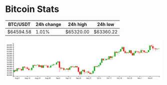 # Bitcoin Stats

BTC/USDT|24h change|24h high|24h low|
|---|---|---|---|
|$64594.58|1.01%|$65320.00|$63360.22|

<img src="./chart.svg">

